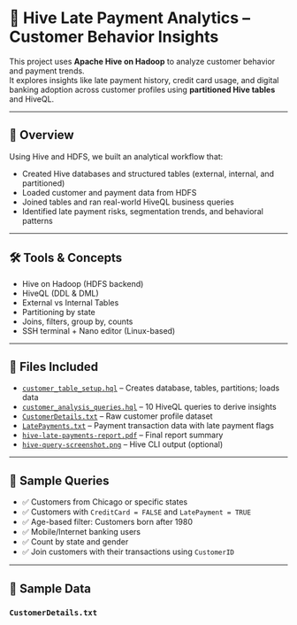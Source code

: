 # 🏦 Hive Late Payment Analytics – Customer Behavior Insights

This project uses **Apache Hive on Hadoop** to analyze customer behavior and payment trends.  
It explores insights like late payment history, credit card usage, and digital banking adoption across customer profiles using **partitioned Hive tables** and HiveQL.

---

## 📌 Overview

Using Hive and HDFS, we built an analytical workflow that:
- Created Hive databases and structured tables (external, internal, and partitioned)
- Loaded customer and payment data from HDFS
- Joined tables and ran real-world HiveQL business queries
- Identified late payment risks, segmentation trends, and behavioral patterns

---

## 🛠️ Tools & Concepts

- Hive on Hadoop (HDFS backend)  
- HiveQL (DDL & DML)  
- External vs Internal Tables  
- Partitioning by state  
- Joins, filters, group by, counts  
- SSH terminal + Nano editor (Linux-based)

---

## 📁 Files Included

- [`customer_table_setup.hql`](customer_table_setup.hql) – Creates database, tables, partitions; loads data  
- [`customer_analysis_queries.hql`](customer_analysis_queries.hql) – 10 HiveQL queries to derive insights  
- [`CustomerDetails.txt`](CustomerDetails.txt) – Raw customer profile dataset  
- [`LatePayments.txt`](LatePayments.txt) – Payment transaction data with late payment flags  
- [`hive-late-payments-report.pdf`](hive-late-payments-report.pdf) – Final report summary  
- [`hive-query-screenshot.png`](hive-query-screenshot.png) – Hive CLI output (optional)

---

## 🧪 Sample Queries

- ✅ Customers from Chicago or specific states  
- ✅ Customers with `CreditCard = FALSE` and `LatePayment = TRUE`  
- ✅ Age-based filter: Customers born after 1980  
- ✅ Mobile/Internet banking users  
- ✅ Count by state and gender  
- ✅ Join customers with their transactions using `CustomerID`

---

## 📂 Sample Data

### `CustomerDetails.txt`
